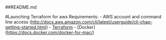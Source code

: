 ##README.md

#Launching Terraform for aws
Requirements:
    - AWS account and command line access (http://docs.aws.amazon.com/cli/latest/userguide/cli-chap-getting-started.html)
    - [Terraform](https://www.terraform.io/intro/getting-started/install.html)
    - [Docker] (https://docs.docker.com/docker-for-mac/)